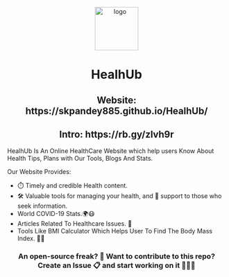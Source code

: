 <p align="center"><img src="https://i.postimg.cc/0jrF0hXM/2-1.png" alt="logo" width="100" height="100"></p> <h1 align="center"> HealhUb</h1>
<h2 align="center">Website: https://skpandey885.github.io/HealhUb/ </h2>
<h2 align="center">Intro: https://rb.gy/zlvh9r</h2>
<h>HealhUb Is An Online HealthCare Website which help users Know About Health Tips, Plans with Our Tools, Blogs And Stats.</p>
  <p class="Details">Our Website Provides:</p>
  <ul>
    <li>⏱️  Timely and credible Health content.</li>
    <li>🛠️ Valuable tools for managing your health, and 🤝 support to those who seek information.</li>
    <li>World COVID-19 Stats.🌍😷</li>
     <li>Articles Related To Healthcare Issues. 📄 </li>
   <li>Tools Like BMI Calculator Which Helps User To Find The Body Mass Index. 💪🏻 </li>
  </ul>


 <h3 align="center"> An open-source freak? 👀 Want to contribute to this repo? <br>
  Create an  Issue 📋 and start working on it 👨🏻‍💻</h3> 


